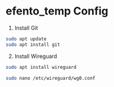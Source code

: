 # efento_temp Config

1. Install Git
```bash
sudo apt update
sudo apt install git
```

2. Install Wireguard

```bash
sudo apt install wireguard

sudo nano /etc/wireguard/wg0.conf
```
